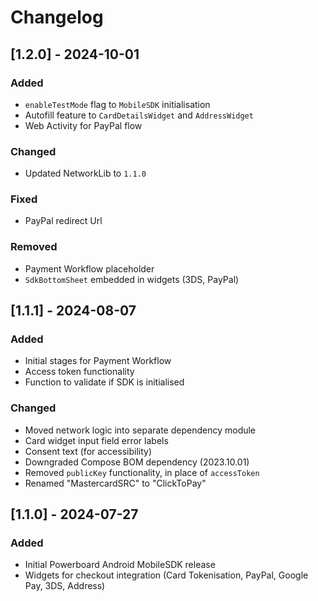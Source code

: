 # Changelog

## [1.2.0] - 2024-10-01

### Added

- `enableTestMode` flag to `MobileSDK` initialisation
- Autofill feature to `CardDetailsWidget` and `AddressWidget`
- Web Activity for PayPal flow

### Changed

- Updated NetworkLib to `1.1.0`

### Fixed

- PayPal redirect Url

### Removed

- Payment Workflow placeholder
- `SdkBottomSheet` embedded in widgets (3DS, PayPal)

## [1.1.1] - 2024-08-07

### Added

- Initial stages for Payment Workflow
- Access token functionality
- Function to validate if SDK is initialised

### Changed

- Moved network logic into separate dependency module
- Card widget input field error labels
- Consent text (for accessibility)
- Downgraded Compose BOM dependency (2023.10.01)
- Removed `publicKey` functionality, in place of `accessToken`
- Renamed "MastercardSRC" to "ClickToPay"

## [1.1.0] - 2024-07-27

### Added

- Initial Powerboard Android MobileSDK release
- Widgets for checkout integration (Card Tokenisation, PayPal, Google Pay, 3DS, Address)

